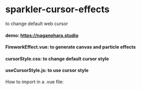 # sparkler-cursor-effects

to change default web cursor

#### demo: https://naganohara.studio 


#### FireworkEffect.vue: to generate canvas and particle effects

#### cursorStyle.css: to change default cursor style

#### useCursorStyle.js: to use cursor style

How to import in a .vue file:


<template>
  <div class="home">
    <FireworkEffect class="firework-effect"/>
    <div class="custom-cursor" :style="cursorStyle"></div>
  </div>
</template>


<script setup>
import FireworkEffect from "@/components/FireworkEffect.vue";
import useCursorStyle from "@/hooks/useCursorStyle"; 
import "@/assets/cursorStyle.css"; 
const { cursorStyle } = useCursorStyle();
</script>
